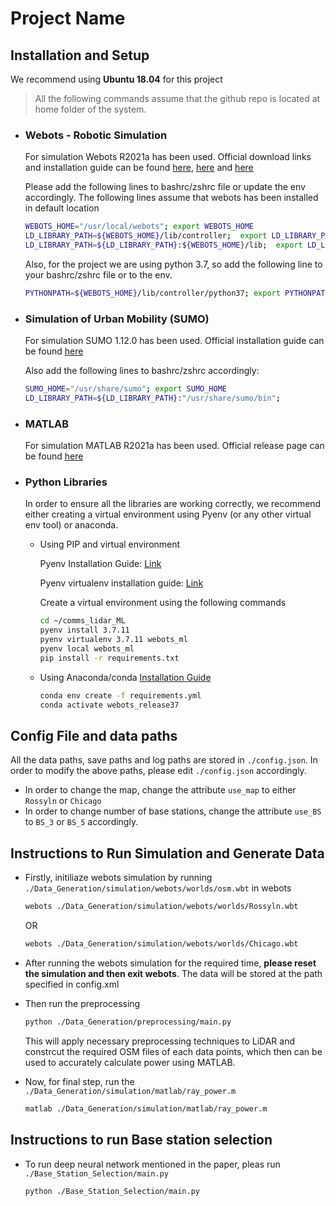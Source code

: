 # Project Name

## Installation and Setup


We recommend using **Ubuntu 18.04** for this project

>   All the following commands assume that the github repo is located at home folder of the system.

*   ### Webots - Robotic Simulation
    For simulation Webots R2021a has been used. Official download links and installation guide can be found [here](https://github.com/cyberbotics/webots/releases/tag/R2021a), [here](https://cyberbotics.com/doc/guide/installing-webots) and [here](https://cyberbotics.com/doc/guide/using-python)

    Please add the following lines to bashrc/zshrc file or update the env accordingly. The following lines assume that webots has been installed in default location

    ```bash
    WEBOTS_HOME="/usr/local/webots"; export WEBOTS_HOME
    LD_LIBRARY_PATH=${WEBOTS_HOME}/lib/controller;  export LD_LIBRARY_PATH
    LD_LIBRARY_PATH=${LD_LIBRARY_PATH}:${WEBOTS_HOME}/lib;  export LD_LIBRARY_PATH
    ```
        
    Also, for the project we are using python 3.7, so add the following line to your bashrc/zshrc file or to the env.

    ```bash
    PYTHONPATH=${WEBOTS_HOME}/lib/controller/python37; export PYTHONPATH
    ```

*   ### Simulation of Urban Mobility (SUMO)
    For simulation SUMO 1.12.0 has been used. Official installation guide can be found [here](https://sumo.dlr.de/docs/Downloads.php)

    Also add the following lines to bashrc/zshrc accordingly:

    ```bash
    SUMO_HOME="/usr/share/sumo"; export SUMO_HOME
    LD_LIBRARY_PATH=${LD_LIBRARY_PATH}:"/usr/share/sumo/bin";
    ```

*   ### MATLAB
    For simulation MATLAB R2021a has been used. Official release page can be found [here](https://in.mathworks.com/products/new_products/release2021a.html)

*   ### Python Libraries
    In order to ensure all the libraries are working correctly, we recommend either creating a virtual environment using Pyenv (or any other virtual env tool)  or anaconda.

    *   Using PIP and virtual environment
    
        Pyenv Installation Guide: [Link](https://github.com/pyenv/pyenv#installation)

        Pyenv virtualenv installation guide: [Link](https://github.com/pyenv/pyenv-virtualenv#installation)
        
        Create a virtual environment using the following commands
        
        ```bash
        cd ~/comms_lidar_ML
        pyenv install 3.7.11
        pyenv virtualenv 3.7.11 webots_ml
        pyenv local webots_ml
        pip install -r requirements.txt
        ```
    *   Using Anaconda/conda [Installation Guide](https://docs.anaconda.com/anaconda/install/index.html)

        ```bash
        conda env create -f requirements.yml
        conda activate webots_release37
        ```



## Config File and data paths
All the data paths, save paths and log paths are stored in ```./config.json```. In order to modify the above paths, please edit ```./config.json``` accordingly.

*   In order to change the map, change the attribute ```use_map``` to either ```Rossyln``` or ```Chicago```
*   In order to change number of base stations, change the attribute ```use_BS``` to ```BS_3``` or ```BS_5``` accordingly.

## Instructions to Run Simulation and Generate Data
*   Firstly, initiliaze webots simulation by running ```./Data_Generation/simulation/webots/worlds/osm.wbt``` in webots

    ```bash   
    webots ./Data_Generation/simulation/webots/worlds/Rossyln.wbt
    ```
     OR
     
    ```bash   
    webots ./Data_Generation/simulation/webots/worlds/Chicago.wbt
    ```
    
    
*   After running the webots simulation for the required time, **please reset the simulation and then exit webots**. 
The data will be stored at the path specified in config.xml

*   Then run the preprocessing
    ```bash
    python ./Data_Generation/preprocessing/main.py
    ```    
    This will apply necessary preprocessing techniques to LiDAR and constrcut the required OSM files of each data points, which then can be used to accurately calculate power using MATLAB.

*   Now, for final step, run the ```./Data_Generation/simulation/matlab/ray_power.m```

    ```bash
    matlab ./Data_Generation/simulation/matlab/ray_power.m
    ```

## Instructions to run Base station selection
*   To run deep neural network mentioned in the paper, pleas run ```./Base_Station_Selection/main.py```
    ```
    python ./Base_Station_Selection/main.py
    ```

